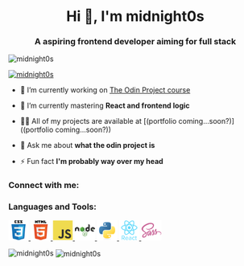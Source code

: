 <h1 align="center">Hi 👋, I'm midnight0s</h1>
<h3 align="center">A aspiring frontend developer aiming for full stack</h3>

<p align="left"> <img src="https://komarev.com/ghpvc/?username=midnight0s&label=Profile%20views&color=0e75b6&style=flat" alt="midnight0s" /> </p>

<p align="left"> <a href="https://github.com/ryo-ma/github-profile-trophy"><img src="https://github-profile-trophy.vercel.app/?username=midnight0s" alt="midnight0s" /></a> </p>

- 🔭 I’m currently working on [The Odin Project course](https://www.theodinproject.com/)

- 🌱 I’m currently mastering **React and frontend logic**

- 👨‍💻 All of my projects are available at [(portfolio coming...soon?)]((portfolio coming...soon?))

- 💬 Ask me about **what the odin project is**

- ⚡ Fun fact **I'm probably way over my head**

<h3 align="left">Connect with me:</h3>
<p align="left">
</p>

<h3 align="left">Languages and Tools:</h3>
<p align="left"> <a href="https://www.w3schools.com/css/" target="_blank" rel="noreferrer"> <img src="https://raw.githubusercontent.com/devicons/devicon/master/icons/css3/css3-original-wordmark.svg" alt="css3" width="40" height="40"/> </a> <a href="https://www.w3.org/html/" target="_blank" rel="noreferrer"> <img src="https://raw.githubusercontent.com/devicons/devicon/master/icons/html5/html5-original-wordmark.svg" alt="html5" width="40" height="40"/> </a> <a href="https://developer.mozilla.org/en-US/docs/Web/JavaScript" target="_blank" rel="noreferrer"> <img src="https://raw.githubusercontent.com/devicons/devicon/master/icons/javascript/javascript-original.svg" alt="javascript" width="40" height="40"/> </a> <a href="https://nodejs.org" target="_blank" rel="noreferrer"> <img src="https://raw.githubusercontent.com/devicons/devicon/master/icons/nodejs/nodejs-original-wordmark.svg" alt="nodejs" width="40" height="40"/> </a> <a href="https://www.python.org" target="_blank" rel="noreferrer"> <img src="https://raw.githubusercontent.com/devicons/devicon/master/icons/python/python-original.svg" alt="python" width="40" height="40"/> </a> <a href="https://reactjs.org/" target="_blank" rel="noreferrer"> <img src="https://raw.githubusercontent.com/devicons/devicon/master/icons/react/react-original-wordmark.svg" alt="react" width="40" height="40"/> </a> <a href="https://sass-lang.com" target="_blank" rel="noreferrer"> <img src="https://raw.githubusercontent.com/devicons/devicon/master/icons/sass/sass-original.svg" alt="sass" width="40" height="40"/> </a> </p>

<p><img align="left" src="https://github-readme-stats.vercel.app/api/top-langs?username=midnight0s&show_icons=true&locale=en&layout=compact" alt="midnight0s" /></p>

<p>&nbsp;<img align="center" src="https://github-readme-stats.vercel.app/api?username=midnight0s&show_icons=true&locale=en" alt="midnight0s" /></p>
